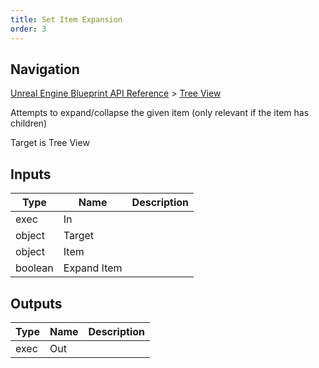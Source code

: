 ```yaml
---
title: Set Item Expansion
order: 3
---
```

## Navigation

[Unreal Engine Blueprint API Reference](https://dev.epicgames.com/documentation/en-us/unreal-engine/BlueprintAPI) > [Tree View](https://dev.epicgames.com/documentation/en-us/unreal-engine/BlueprintAPI/TreeView)

Attempts to expand/collapse the given item (only relevant if the item has children)

Target is Tree View

## Inputs

| Type | Name | Description |
| --- | --- | --- |
| exec | In |  |
| object | Target |  |
| object | Item |  |
| boolean | Expand Item |  |

## Outputs

| Type | Name | Description |
| --- | --- | --- |
| exec | Out |  |
